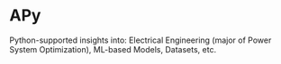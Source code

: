 # APy
Python-supported insights into: Electrical Engineering (major of Power System Optimization), ML-based Models, Datasets, etc.
